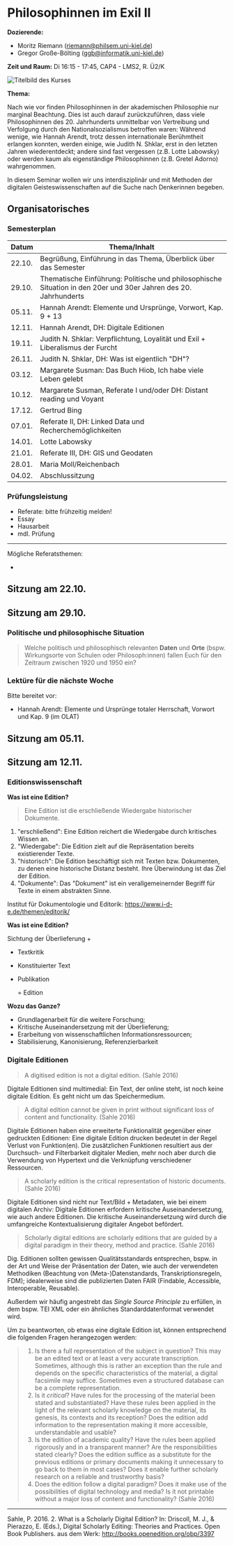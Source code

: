<!--

author: Moritz Riemann, Gregor Große-Bölting
email:  ggb@informatik.uni-kiel.de
version: 0.1
language: en
narrator: UK English Female

-->

# Philosophinnen im Exil II

**Dozierende:**

* Moritz Riemann (riemann@philsem.uni-kiel.de)
* Gregor Große-Bölting (ggb@informatik.uni-kiel.de)

**Zeit und Raum:** Di 16:15 - 17:45, CAP4 - LMS2, R. Ü2/K

![Titelbild des Kurses](img/Abstract_waterpainting_illustration-small.png)

**Thema:**

Nach wie vor finden Philosophinnen in der akademischen Philosophie nur marginal Beachtung. Dies ist auch darauf zurückzuführen, dass viele Philosophinnen des 20. Jahrhunderts unmittelbar von Vertreibung und Verfolgung durch den Nationalsozialismus betroffen waren: Während wenige, wie Hannah Arendt, trotz dessen internationale Berühmtheit erlangen konnten, werden einige, wie Judith N. Shklar, erst in den letzten Jahren wiederentdeckt; andere sind fast vergessen (z.B. Lotte Labowsky) oder werden kaum als eigenständige Philosophinnen (z.B. Gretel Adorno) wahrgenommen.

In diesem Seminar wollen wir uns interdisziplinär und mit Methoden der digitalen Geisteswissenschaften auf die Suche nach Denkerinnen begeben.

## Organisatorisches

### Semesterplan

| Datum | Thema/Inhalt |
|-------|--------------|
| 22.10. | Begrüßung, Einführung in das Thema, Überblick über das Semester |
| 29.10. | Thematische Einführung: Politische und philosophische Situation in den 20er und 30er Jahren des 20. Jahrhunderts |
| 05.11. | Hannah Arendt: Elemente und Ursprünge, Vorwort, Kap. 9 + 13 |
| 12.11. | Hannah Arendt, DH: Digitale Editionen  |
| 19.11. | Judith N. Shklar: Verpflichtung, Loyalität und Exil + Liberalismus der Furcht  |
| 26.11. | Judith N. Shklar, DH: Was ist eigentlich "DH"? |
| 03.12. | Margarete Susman: Das Buch Hiob, Ich habe viele Leben gelebt |
| 10.12. | Margarete Susman, Referate I und/oder DH: Distant reading und Voyant |
| 17.12. | Gertrud Bing |
| 07.01. | Referate II, DH: Linked Data und Recherchemöglichkeiten |
| 14.01. | Lotte Labowsky |
| 21.01. | Referate III, DH: GIS und Geodaten |
| 28.01. | Maria Moll/Reichenbach |
| 04.02. | Abschlussitzung |


### Prüfungsleistung

* Referate: bitte frühzeitig melden!
* Essay
* Hausarbeit
* mdl. Prüfung

---

Mögliche Referatsthemen:

* 

## Sitzung am 22.10.



## Sitzung am 29.10.

### Politische und philosophische Situation

> Welche politisch und philosophisch relevanten **Daten** und **Orte** (bspw. Wirkungsorte von Schulen oder Philosoph:innen) fallen Euch für den Zeitraum zwischen 1920 und 1950 ein?

### Lektüre für die nächste Woche

Bitte bereitet vor: 

* Hannah Arendt: Elemente und Ursprünge totaler Herrschaft, Vorwort und Kap. 9 (im OLAT)


## Sitzung am 05.11.


## Sitzung am 12.11.

### Editionswissenschaft

**Was ist eine Edition?**

> Eine Edition ist die erschließende Wiedergabe historischer Dokumente.

1. "erschließend": Eine Edition reichert die Wiedergabe durch kritisches Wissen an.
2. "Wiedergabe": Die Edition zielt auf die Repräsentation bereits existierender Texte.
3. "historisch": Die Edition beschäftigt sich mit Texten bzw. Dokumenten, zu denen eine historische Distanz besteht. Ihre Überwindung ist das Ziel der Edition.
4. "Dokumente": Das "Dokument" ist ein verallgemeinernder Begriff für Texte in einem abstrakten Sinne.

Institut für Dokumentologie und Editorik: https://www.i-d-e.de/themen/editorik/

**Was ist eine Edition?**

Sichtung der Überlieferung +

* Textkritik
* Konstituierter Text
* Publikation

  = Edition

**Wozu das Ganze?**

* Grundlagenarbeit für die weitere Forschung;
* Kritische Auseinandersetzung mit der Überlieferung;
* Erarbeitung von wissenschaftlichen Informationsressourcen;
* Stabilisierung, Kanonisierung, Referenzierbarkeit

### Digitale Editionen

> A digitised edition is not a digital edition. (Sahle 2016)

Digitale Editionen sind multimedial: Ein Text, der online steht, ist noch keine digitale Edition. Es geht nicht um das Speichermedium.

> A digital edition cannot be given in print without significant loss of content and functionality. (Sahle 2016)

Digitale Editionen haben eine erweiterte Funktionalität gegenüber einer gedruckten Editionen: Eine digitale Edition drucken bedeutet in der Regel Verlust von Funktion(en). Die zusätzlichen Funktionen resultiert aus der Durchsuch- und Filterbarkeit digitaler Medien, mehr noch aber durch die Verwendung von Hypertext und die Verknüpfung verschiedener Ressourcen.

> A scholarly edition is the critical representation of historic documents. (Sahle 2016)

Digitale Editionen sind nicht nur Text/Bild + Metadaten, wie bei einem digitalen Archiv: Digitale Editionen erfordern kritische Auseinandersetzung, wie auch andere Editionen. Die kritische Auseinandersetzung wird durch die umfangreiche Kontextualisierung digitaler Angebot befördert.

> Scholarly digital editions are scholarly editions that are guided by a digital paradigm in their theory, method and practice. (Sahle 2016)

Dig. Editionen sollten gewissen Qualitätsstandards entsprechen, bspw. in der Art und Weise der Präsentation der Daten, wie auch der verwendeten Methodiken (Beachtung von (Meta-)Datenstandards, Transkriptionsregeln, FDM); idealerweise sind die publizierten Daten FAIR (Findable, Accessible, Interoperable, Reusable).

Außerdem wir häufig angestrebt das *Single Source Principle* zu erfüllen, in dem bspw. TEI XML oder ein ähnliches Standarddatenformat verwendet wird.

Um zu beantworten, ob etwas eine digitale Edition ist, können entsprechend die folgenden Fragen herangezogen werden:

> 1. Is there a full representation of the subject in question? This may be an edited text or at least a very accurate transcription. Sometimes, although this is rather an exception than the rule and depends on the specific characteristics of the material, a digital facsimile may suffice. Sometimes even a structured database can be a complete representation.
> 2. Is it *critical*? Have rules for the processing of the material been stated and substantiated? Have these rules been applied in the light of the relevant scholarly knowledge on the material, its genesis, its contexts and its reception? Does the edition add information to the representation making it more accessible, understandable and usable?
> 3. Is the edition of academic quality? Have the rules been applied rigorously and in a transparent manner? Are the responsibilities stated clearly? Does the edition suffice as a substitute for the previous editions or primary documents making it unnecessary to go back to them in most cases? Does it enable further scholarly research on a reliable and trustworthy basis?
> 4. Does the edition follow a digital paradigm? Does it make use of the possibilities of digital technology and media? Is it not printable without a major loss of content and functionality? (Sahle 2016)

---

Sahle, P. 2016. 2. What is a Scholarly Digital Edition? In: Driscoll, M. J., & Pierazzo, E. (Eds.), Digital Scholarly Editing: Theories and Practices. Open Book Publishers. aus dem Werk: http://books.openedition.org/obp/3397